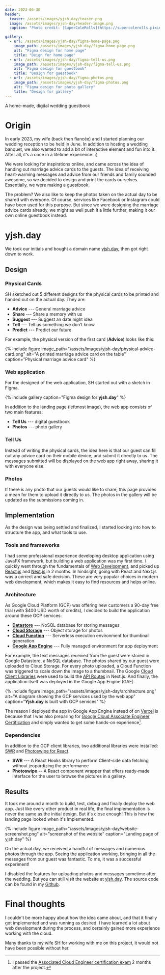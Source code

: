 ```yaml
---
date: 2023-06-30
header:
  teaser: /assets/images/yjsh-day/teaser.png
  image: /assets/images/yjsh-day/header-image.png
  caption: "Photo credit: [SuperColeRolls](https://supercolerolls.pixieset.com/)"

gallery:
  - url: /assets/images/yjsh-day/figma-home-page.png
    image_path: /assets/images/yjsh-day/figma-home-page.png
    alt: "Figma design for home page"
    title: "Deign for home page"
  - url: /assets/images/yjsh-day/figma-tell-us.png
    image_path: /assets/images/yjsh-day/figma-tell-us.png
    alt: "Figma design for guestbook"
    title: "Design for guestbook"
  - url: /assets/images/yjsh-day/figma-photos.png
    image_path: /assets/images/yjsh-day/figma-photos.png
    alt: "Figma design for photo gallery"
    title: "Design for gallery"
---
```


A home-made, digital wedding guestbook

# Origin

In early 2023, my wife (back then fiancée) and I started planning our wedding reception to be held in June. In addition to hosting a wedding banquet, we also wanted to add a bit of interactive element and fun into it. After all, it's a once in a lifetime experience. :)

We were looking for inspirations online, and came across the idea of handing out marriage advice cards to the guests. The idea of receiving heart-warming messages and advice from our friends and family sounded awesome, so we decided to design and print the cards ourselves. Essentially, we were making a guestbook.

The problem? We also like to keep the photos taken on the actual day to be shared with everyone. Of course, services like Facebook or Instagram could have been used for this purpose. But since we were designing the marriage advice cards already, we might as well push it a little further, making it our own online guestbook instead.

# yjsh.day

We took our initials and bought a domain name [yjsh.day](https://yjsh.day), then got right down to work.

## Design

### Physical Cards

SH sketched out 5 different designs for the physical cards to be printed and handed out on the actual day. They are:

- **Advice** --- General marriage advice
- **Share** --- Share a memory with us
- **Suggest** --- Suggest an date night idea
- **Tell** --- Tell us something we don't know
- **Predict** --- Predict our future

For example, the physical version of the first card (**Advice**) looks like this:

{% include figure image_path="/assets/images/yjsh-day/physical-advice-card.png" alt="A printed marriage advice card on the table" caption="Physical marriage advice card" %}

### Web application

For the designed of the web application, SH started out with a sketch in Figma.

{% include gallery caption="Figma design for **yjsh.day**" %}

In addition to the landing page (leftmost image), the web app consists of two main features:

- **Tell Us** --- digital guestbook
- **Photos** --- photo gallery

### Tell Us

Instead of writing the physical cards, the idea here is that our guest can fill out any advice card on their mobile device, and submit it directly to us. The messages submitted will be displayed on the web app right away, sharing it with everyone else.

### Photos

If there is any photo that our guests would like to share, this page provides a mean for them to upload it directly to us. The photos in the gallery will be updated as the submissions coming in.

## Implementation

As the design was being settled and finalized, I started looking into how to structure the app, and what tools to use.

### Tools and frameworks

I had some professional experience developing desktop application using JavaFX framework, but building a web application was my first time. I quickly went through the fundamentals of [Web Development](https://developer.mozilla.org/en-US/docs/Learn), and picked up [React.js](https://react.dev/learn) and [Next.js](https://nextjs.org/docs) in 2 months. In hindsight, going with React and Next.js was a correct and safe decision. These are very popular choices in modern web development, which makes it easy to find resources and helps online.

### Architecture

As Google Cloud Platform (GCP) was offering new customers a 90-day free trial (with $400 USD worth of credits), I decided to build the application around these GCP services:

- [**Datastore**](https://cloud.google.com/datastore/docs) --- NoSQL database for storing messages
- [**Cloud Storage**](https://cloud.google.com/storage/docs) --- Object storage for photos
- [**Cloud Function**](https://cloud.google.com/functions/docs) --- Serverless execution environment for thumbnail generation
- [**Google App Engine**](https://cloud.google.com/appengine/docs/nodejs) --- Fully managed environment for app deployment

For example, the text messages received from the guest were stored in Google Datastore, a NoSQL database. The photos shared by our guest were uploaded to Cloud Storage. For every photo uploaded, a Cloud Function was triggered to scale down the image to a thumbnail. The Google [Cloud Client Libraries](https://cloud.google.com/nodejs/docs/reference) were used to build the [API Routes](https://nextjs.org/docs/pages/building-your-application/routing/api-routes) in Next.js. And finally, the application itself was deployed in the Google App Engine (GAE).

{% include figure image_path="/assets/images/yjsh-day/architecture.png" alt="A diagram showing the GCP services used by the web app" caption="**Yjsh.day** is built with GCP services" %}

The reason I deployed the app in Google App Engine instead of on [Vercel](https://vercel.com/) is because that I was also preparing for [Google Cloud Associate Engineer Certification](https://cloud.google.com/learn/certification/cloud-engineer) and simply wanted to get some hands-on experience[^1].

### Dependencies

In addition to the GCP client libraries, two additional libraries were installed: [SWR](https://swr.vercel.app/) and [Photoswipe for React](https://photoswipe.com/react-image-gallery/).

- **SWR** --- A React Hooks library to perform Client-side data fetching without jeopardizing the performance
- **Photoswipe** -- A React component wrapper that offers ready-made interface for the user to browse the pictures in a gallery.

## Results

It took me around a month to build, test, debug and finally deploy the web app. Just like every other product in real life, the final implementation is never the same as the initial design. But it's close enough! This is how the landing page looked when it's implemented.

{% include figure image_path="/assets/images/yjsh-day/website-screenshot.png" alt="screenshot of the website" caption="Landing page of yjsh.day" %}

On the actual day, we received a handful of messages and numerous photos through the app. Seeing the application working, bringing in all the messages from our guest was fantastic. To me, it was a successful experiment!

I disabled the features for uploading photos and messages sometime after the wedding. But you can still visit the website at [yjsh.day](https://yjsh.day). The source code can be found in my [Github](https://github.com/TheUncertaintim/yjsh-day).

<!-- ### Hidden feature

One hidden feature baked into the app is to animate the messages received being written down one after another. This came in handy on the actual day, as the guests not using their mobile devices could choose to read the text messages on a TV instead.

{% include figure image_path="/assets/images/yjsh-day/handwriting-animation.gif" alt="Animation of messages being written down on a card" caption="Animating the text messages received" %}

You can still see it happening [here](https://yjsh.day/animate). The code for animating the text was adapted from [this SO answer](https://stackoverflow.com/questions/29911143/how-can-i-animate-the-drawing-of-text-on-a-web-page). -->

# Final thoughts

I couldn't be more happy about how the idea came about, and that it finally got implemented and was running as desired. I have learned a lot about web development during the process, and certainly gained more experience working with the cloud.

Many thanks to my wife SH for working with me on this project, it would not have been possible without her.

[^1]: I passed the [Associated Cloud Engineer certification exam](https://google.accredible.com/7cfc739f-27ef-4e2d-85a2-38c82dd99391) 2 months after the project.
